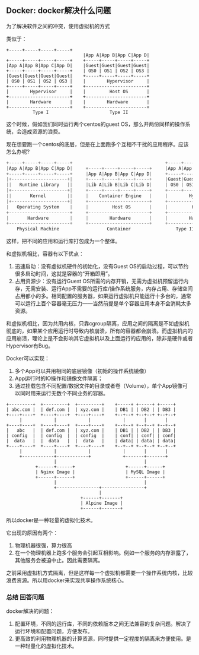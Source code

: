 ## Docker: docker解决什么问题

为了解决软件之间的冲突，使用虚拟机的方式

类似于：

```
+-----+-----+-----+-----+
                             |App A|App B|App C|App D|
+-----+-----+-----+-----+    +-----+-----+-----+-----+
|App A|App B|App C|App D|    |Guest|Guest|Guest|Guest|
+-----+-----+-----+-----+    | OS0 | OS1 | OS2 | OS3 |
|Guest|Guest|Guest|Guest|    +-----+-----+-----+-----+
| OS0 | OS1 | OS2 | OS3 |    |        Hypervisor     |
+-----+-----+-----+-----+    +-----------------------+
|        Hypervisor     |    |         Host OS       |
+-----------------------+    +-----------------------+
|        Hardware       |    |        Hardware       |
+-----------------------+    +-----------------------+
          Type I                       Type II
```

这个时候，假如我们同时运行两个centos的guest OS，那么开两份同样的操作系统，会造成资源的浪费。

现在想要跑一个centos的底层，但是在上面跑多个互相不干扰的应用程序。应该怎么办呢?

```cpp
+-----+-----+-----+-----+                                   +-----+-----+-----+-----+
|App A|App B|App C|App D|     +-----+-----+-----+-----+     |App A|App B|App C|App D|
+-----+-----+-----+-----+     |App A|App B|App C|App D|     +-----+-----+-----+-----+
|+---------------------+|     +-----+-----+-----+-----+     |Guest|Guest|Guest|Guest|
||   Runtime Library   ||     |Lib A|Lib B|Lib C|Lib D|     | OS0 | OS1 | OS2 | OS3 |
|+---------------------+|     +-----+-----+-----+-----+     +-----+-----+-----+-----+
||       Kernel        ||     |    Container Engine   |     |        Hypervisor     |
|+---------------------+|     +-----------------------+     +-----------------------+
|   Operating System    |     |         Host OS       |     |         Host OS       |
+-----------------------+     +-----------------------+     +-----------------------+
|       Hardware        |     |        Hardware       |     |        Hardware       |
+-----------------------+     +-----------------------+     +-----------------------+
    Physical Machine                  Container                 Type II Hypervisor
```

这样，把不同的应用和运行库打包成为一个整体。



和虚拟机相比，容器有以下优点：

1. 迅速启动：没有虚拟机硬件的初始化，没有Guest OS的启动过程，可以节约很多启动时间，这就是容器的“开箱即用”。
2. 占用资源少：没有运行Guest OS所需的内存开销，无需为虚拟机预留运行内存，无需安装、运行App不需要的运行库/操作系统服务，内存占用、存储空间占用都小的多。相同配置的服务器，如果运行虚拟机只能运行十多台的，通常可以运行上百个容器毫无压力——当然前提是单个容器应用本身不会消耗太多资源。

和虚拟机相比，因为共用内核，只靠cgroup隔离，应用之间的隔离是不如虚拟机彻底的，如果某个应用运行时导致内核崩溃，所有的容器都会崩溃。而虚拟机内的应用崩溃，理论上是不会影响其它虚拟机以及上面运行的应用的，除非是硬件或者Hypervisor有Bug。

Docker可以实现：

1. 多个App可以共用相同的底层镜像（初始的操作系统镜像）
2. App运行时的IO操作和镜像文件隔离；
3. 通过挂载包含不同配置/数据文件的目录或者卷（Volume），单个App镜像可以同时用来运行无数个不同业务的容器。

```
+---------+  +---------+  +---------+    +-----+ +-----+ +-----+
| abc.com |  | def.com |  | xyz.com |    | DB1 | | DB2 | | DB3 |    
+----+----+  +----+----+  +----+----+    +--+--+ +--+--+ +--+--+    
     |            |            |            |       |       |
+----+----+  +----+----+  +----+----+    +--+--+ +--+--+ +--+--+    
|   abc   |  | def.com |  | xyz.com |    | DB1 | | DB2 | | DB3 |
| config  |  | config  |  | config  |    | conf| | conf| | conf|
|  data   |  |  data   |  |  data   |    | data| | data| | data|
+----+----+  +----+----+  +----+----+    +--+--+ +--+--+ +--+--+
     |            |            |            |       |       |
     +------------+------------+            +-------+-------+
                  |                                 |
           +------+------+                   +------+------+          
           | Nginx Image |                   | MySQL Image |
           +------+------+                   +------+------+
                  |                                 |
                  +----------------+----------------+
                                   |
                            +------+-------+ 
                            | Alpine Image |
                            +------+-------+
```

所以docker是一种轻量的虚拟化技术。



它出现的原因有两个：

1. 物理机器很强，算力很高
2. 在一个物理机器上跑多个服务会引起互相影响。例如一个服务的内存泄露了，其他服务会被迫中止。因此需要隔离。

之前采用虚拟机方式隔离，但是这样每一个虚拟机都需要一个操作系统内核，比较浪费资源。所以用docker来实现共享操作系统核心。



### 总结 回答问题

docker解决的问题：

1. 配置环境，不同的运行库，不同的依赖版本之间无法兼容的复杂问题。解决了运行环境和配置问题，方便发布。
2. 更高效的利用物理机器的计算资源，同时提供一定程度的隔离来方便使用。是一种轻量化的虚拟化技术。